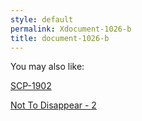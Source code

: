 ```yaml
---
style: default
permalink: Xdocument-1026-b
title: document-1026-b
---
```

You may also like:

[SCP-1902](http://scp-wiki.net/scp-1902)

[Not To Disappear - 2](http://scp-wiki.net/not-to-disappear-2)
